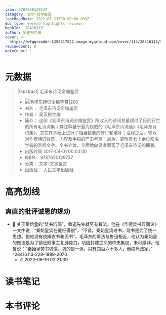 ```yaml
---
isbn: 9787020129737
category: 文学-文学鉴赏
lastReadDate: 2022-07-23T00:00:00.000Z
doc_type: weread-highlights-reviews
bookId: '28416113'
author: 吴正裕主编
cover: >-
  https://wfqqreader-1252317822.image.myqcloud.com/cover/113/28416113/t7_28416113.jpg
reviewCount: 0
noteCount: 1
---
```

# 元数据
> [!abstract] 毛泽东诗词全编鉴赏
> - ![ 毛泽东诗词全编鉴赏|200](https://wfqqreader-1252317822.image.myqcloud.com/cover/113/28416113/t7_28416113.jpg)
> - 书名： 毛泽东诗词全编鉴赏
> - 作者： 吴正裕主编
> - 简介：     这部《毛泽东诗词全编鉴赏》所收入的诗词总量超过了目前行世的所有毛诗词集；其注释基于最为权威的《毛泽东诗词选》《毛泽东诗词集》，又在其基础上进行了相当数量的修订和增补；注释之后，辅以对作者诗词背景、内容及手稿的严肃考辨；最后，更附有七十余位知名学者的赏析文字。全书立体、全面地向读者展现了毛泽东诗词的面貌。
> - 出版时间 2017-09-01 00:00:00
> - ISBN： 9787020129737
> - 分类： 文学-文学鉴赏
> - 出版社： 人民文学出版社

# 高亮划线

## 爽直的批评诚恳的规劝


- 📌 关于秦始皇的“焚书坑儒”，鲁迅先生就另有看法。他在《华德焚书异同论》一文中说：“秦始皇实在冤枉得很”，“不错，秦始皇烧过书，烧书是为了统一思想。但他没有烧掉农书和医书”。毛泽东的看法与鲁迅相近，他认为秦始皇的做法是为了镇压奴隶主复辟势力，巩固封建主义的中央集权，未可厚非。他曾说：“秦始皇焚书坑儒，坑的是一派，只有四百六十多人，他崇尚法家。” ^28416113-229-1899-2070
    - ⏱ 2022-06-19 02:21:39 
# 读书笔记

# 本书评论
